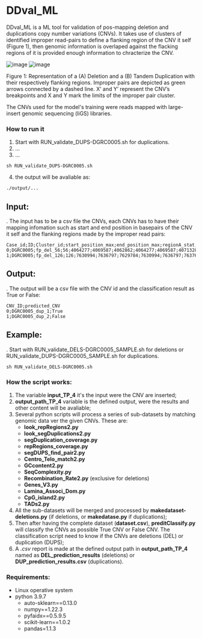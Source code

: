 # DDval_ML
DDval_ML is a ML tool for validation of pos-mapping deletion and duplications copy number variations (CNVs). It takes use of clusters of identified improper read-pairs to define a flanking region of the CNV it self (Figure 1), then genomic information is overlaped against the flacking regions of it is provided enough information to chracterize the CNV. 

![image](https://user-images.githubusercontent.com/44948470/201972334-130a94aa-25a1-41cb-b4fc-18ff0cb761c8.png)
![image](https://user-images.githubusercontent.com/44948470/201972350-422dce3d-42d7-4fc3-96f1-1c73b04da057.png)

Figure 1: Representation of a (A) Deletion and a (B) Tandem Duplication with their respectively flanking regions. Improper pairs are depicted as green arrows connected by a dashed line. X’ and Y’ represent the CNV’s breakpoints and X and Y mark the limits of the improper pair cluster.


The CNVs used for the model's training were reads mapped with large-insert genomic sequencing (liGS) libraries. 


### How to run it
1. Start with RUN_validate_DUPS-DGRC0005.sh for duplications.
2. ...
3. ...
```
sh RUN_validate_DUPS-DGRC0005.sh
```
4. the output will be avaliable as:
```
./output/...
```
## Input:
. The input has to be a csv file the CNVs, each CNVs has to have their mapping infomation such as start and end position in basepairs of the CNV it self and the flanking regions made by the improper read pairs:
```
Case_id;ID;Cluster_id;start_position_max;end_position_max;regionA_stat;regionA_end;regionB_stat;regionB_end;chr_A;chr_B;libraries;A_size;B_size
0;DGRC0005;fp_del_56;56;4064277;4069587;4062862;4064277;4069587;4071328;1;1;liGS;1415;1741
1;DGRC0005;fp_del_126;126;7630994;7636797;7629784;7630994;7636797;7637618;1;1;liGS;1210;821

```
## Output:
. The output will be a csv file with the CNV id and the classification result as True or False:
```
CNV_ID;predicted_CNV
0;DGRC0005_dup_1;True
1;DGRC0005_dup_2;False

```

## Example:
. Start with RUN_validate_DELS-DGRC0005_SAMPLE.sh for deletions or RUN_validate_DUPS-DGRC0005_SAMPLE.sh for duplications.
```
sh RUN_validate_DELS-DGRC0005.sh 
```
### How the script works:
1. The variable **input_TP_4** it's the input were the CNV are inserted;
2. **output_path_TP_4** variable is the defined output, were the results and other content will be avaliable;
3. Several python scripts will process a series of sub-datasets by matching genomic data ver the given CNVs. These are: 
	 - **look_repRegions2.py**
	 - **look_segDuplications2.py**
	 - **segDuplication_coverage.py**
	 - **repRegions_coverage.py**
	 - **segDUPS_find_pair2.py**
	 - **Centro_Telo_match2.py**
	 - **GCcontent2.py**
	 - **SeqComplexity.py**
	 - **Recombination_Rate2.py** (exclusive for deletions)
	 - **Genes_V3.py**
	 - **Lamina_Associ_Dom.py**
	 - **CpG_island2.py**
	 - **TADs2.py**
4. All the sub-datasets will be merged and processed by **makedataset-deletions.py** (if deletions, or **makedatase.py** if duplications);
5. Then after having the complete dataset (**dataset.csv**), **preditClassify.py** will classify the CNVs as possible True CNV or False CNV. The classification script need to know if the CNVs are deletions (DEL) or duplication (DUPS);
6. A *.csv* report is made at the defined output path in **output_path_TP_4** named as **DEL_prediction_results** (deletions) or **DUP_prediction_results.csv** (duplications).
  
 ### Requirements:
 - Linux operative system
 - python  3.9.7
   - auto-sklearn==0.13.0 
   - numpy==1.22.3
   - pyfaidx==0.5.9.5
   - scikit-learn==1.0.2
   - pandas=1.1.3
 
